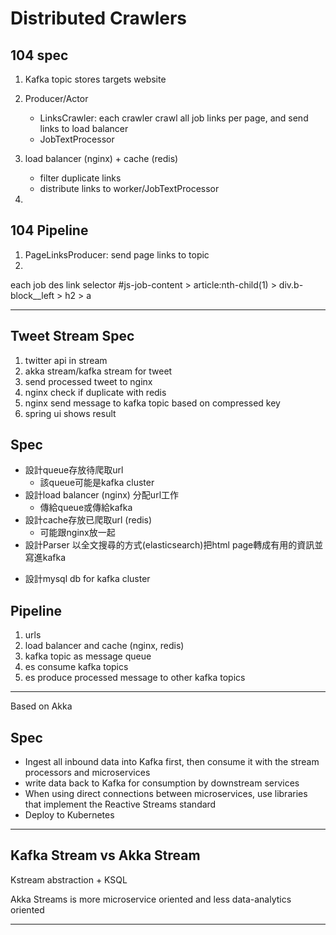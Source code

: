 # Distributed Crawlers


## 104 spec

1. Kafka topic stores targets website

2. Producer/Actor
    - LinksCrawler: each crawler crawl all job links per page, and send links to load balancer
    - JobTextProcessor
3. load balancer (nginx) + cache (redis)
    - filter duplicate links
    - distribute links to worker/JobTextProcessor
4.

## 104 Pipeline

1. PageLinksProducer: send page links to topic
2.

each job des link selector
#js-job-content > article:nth-child(1) > div.b-block__left > h2 > a

---

## Tweet Stream Spec

1. twitter api in stream
2. akka stream/kafka stream for tweet
3. send processed tweet to nginx
4. nginx check if duplicate with redis
5. nginx send message to kafka topic based on compressed key
6. spring ui shows result

## Spec

- 設計queue存放待爬取url
    - 該queue可能是kafka cluster
- 設計load balancer (nginx) 分配url工作
    - 傳給queue或傳給kafka
- 設計cache存放已爬取url (redis)
    - 可能跟nginx放一起
- 設計Parser 以全文搜尋的方式(elasticsearch)把html page轉成有用的資訊並寫進kafka
<!-- - 設計extractor 以js interpreter engine解析動態內容 -->
- 設計mysql db for kafka cluster

## Pipeline

1. urls
2. load balancer and cache (nginx, redis)
3. kafka topic as message queue
4. es consume kafka topics
5. es produce processed message to other kafka topics
<!-- 6. use js interpret engine to extract dynamic content -->




---

Based on Akka

## Spec

- Ingest all inbound data into Kafka first, then consume it with the stream processors and microservices
- write data back to Kafka for consumption by downstream services
- When using direct connections between microservices, use libraries that implement the Reactive Streams standard
- Deploy to Kubernetes



---

## Kafka Stream vs Akka Stream

Kstream abstraction + KSQL

Akka Streams is more microservice oriented and less data-analytics oriented

---
